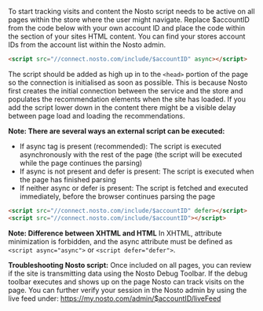 To start tracking visits and content the Nosto script needs to be active on all pages within the store where the user might navigate. Replace $accountID from the code below with your own account ID and place the code within the <head> section of your sites HTML content. You can find your stores account IDs from the account list within the Nosto admin.

```html
<script src="//connect.nosto.com/include/$accountID" async></script>
```

The script should be added as high up in to the `<head>` portion of the page so the connection is initialised as soon as possible. This is because Nosto first creates the initial connection between the service and the store and populates the recommendation elements when the site has loaded. If you add the script lower down in the content there might be a visible delay between page load and loading the recommendations.

**Note: There are several ways an external script can be executed:**
* If async tag is present (recommended): The script is executed asynchronously with the rest of the page (the script will be executed while the page continues the parsing)
* If async is not present and defer is present: The script is executed when the page has finished parsing
* If neither async or defer is present: The script is fetched and executed immediately, before the browser continues parsing the page

```html
<script src="//connect.nosto.com/include/$accountID" defer></script>
<script src="//connect.nosto.com/include/$accountID"></script>
```

**Note: Difference between XHTML and HTML**
In XHTML, attribute minimization is forbidden, and the async attribute must be defined as `<script async="async">` or `<script defer="defer">`.

**Troubleshooting Nosto script:**
Once included on all pages, you can review if the site is transmitting data using the Nosto Debug Toolbar. If the debug toolbar executes and shows up on the page Nosto can track visits on the page. You can further verify your session in the Nosto admin by using the live feed under: https://my.nosto.com/admin/$accountID/liveFeed